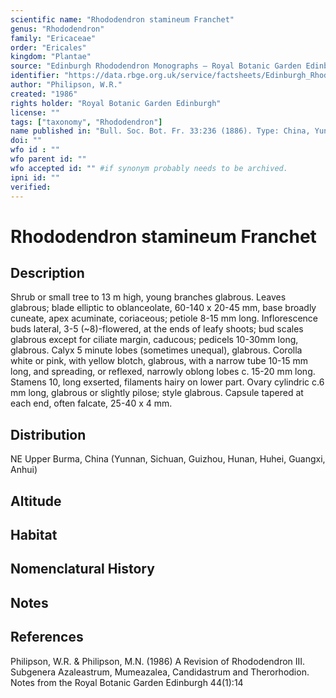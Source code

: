 ```yaml
---
scientific name: "Rhododendron stamineum Franchet"
genus: "Rhododendron"
family: "Ericaceae"
order: "Ericales"
kingdom: "Plantae"
source: "Edinburgh Rhododendron Monographs – Royal Botanic Garden Edinburgh"
identifier: "https://data.rbge.org.uk/service/factsheets/Edinburgh_Rhododendron_Monographs.xhtml"
author: "Philipson, W.R."
created: "1986"
rights holder: "Royal Botanic Garden Edinburgh"
license: ""
tags: ["taxonomy", "Rhododendron"]
name published in: "Bull. Soc. Bot. Fr. 33:236 (1886). Type: China, Yunnan, in monte Tchen-Fong-chan, Delavay 296 (iso. K)."
doi: ""
wfo id : ""
wfo parent id: ""
wfo accepted id: "" #if synonym probably needs to be archived.                      
ipni id: ""
verified:
---
```


                       

# Rhododendron stamineum Franchet

## Description
Shrub or small tree to 13 m high, young branches glabrous. Leaves glabrous; blade elliptic to oblanceolate, 60-140 x 20-45 mm, base broadly cuneate, apex acuminate, coriaceous; petiole 8-15 mm long. Inflorescence buds lateral, 3-5 (~8)-flowered, at the ends of leafy shoots; bud scales glabrous except for ciliate margin, caducous; pedicels 10-30mm long, glabrous. Calyx 5 minute lobes (sometimes unequal), glabrous. Corolla white or pink, with yellow blotch, glabrous, with a narrow tube 10-15 mm long, and spreading, or reflexed, narrowly oblong lobes c. 15-20 mm long. Stamens 10, long exserted, filaments hairy on lower part. Ovary cylindric c.6 mm long, glabrous or slightly pilose; style glabrous. Capsule tapered at each end, often falcate, 25-40 x 4 mm.

## Distribution
NE Upper Burma, China (Yunnan, Sichuan, Guizhou, Hunan, Huhei, Guangxi, Anhui)

## Altitude


## Habitat


## Nomenclatural History

                       
## Notes


## References

Philipson, W.R. & Philipson, M.N. (1986) A Revision of Rhododendron III. Subgenera Azaleastrum, Mumeazalea, Candidastrum and Therorhodion. Notes from the Royal Botanic Garden Edinburgh 44(1):14
